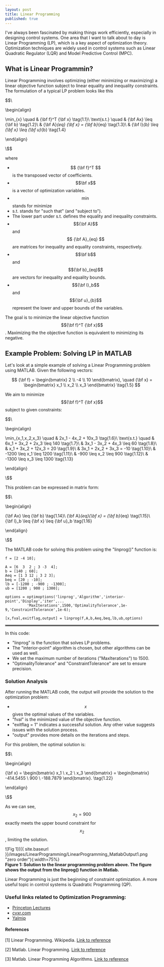```yaml
---
layout: post
title: Linear Programming
published: true
---
```


I've always been fascinated by making things work efficiently, especially in designing control systems. 
One area that I want to talk about to day is Linear Programming (LP), which is a key aspect of optimization theory.
Optimization techniques are widely used in control systems such as Linear Quadratic Regulator (LQR) and Model Predictive Control (MPC).

<!--<hr style="border:2px solid gray">-->
## What is Linear Programmin?

Linear Programming involves optimizing (either minimizing or maximizing) a linear objective function subject to linear equality and inequality constraints.
The formulation of a typical LP problem looks like this

$$\\

\begin{align}

\min_{x} \quad & {\bf f}^T {\bf x} \tag{1.1}\\
\text{s.t.} \quad & {\bf Ax} \leq {\bf b} \tag{1.2}\\
& {\bf A}_{eq} {\bf x} = {\bf b}_{eq} \tag{1.3}\\
& {\bf l}_{b} \leq {\bf x} \leq {\bf u}_{b} \tag{1.4}

\end{align}

\\$$

where 
  * $$ {\bf f}^T $$ is the transposed vector of coefficients.
  * $$\bf x$$ is a vector of optimization variables.
  * $$\min$$ stands for minimize
  * s.t. stands for "such that" (and "subject to").
  * The lower part under s.t. defines the equality and inequality constraints.
  * $${\bf A}$$ and $$ {\bf A}_{eq} $$ are matrices for inequality and equality constraints, respectively.
  * $$\bf b$$ and $${\bf b}_{eq}$$ are vectors for inequality and equality bounds.
  * $${\bf l}_b$$ and $${\bf u}_{b}$$ represent the lower and upper bounds of the variables. 

The goal is to minimize the linear objective function $${\bf f}^T {\bf x}$$. 
Maximizing the the objective function is equivalent to minimizing its negative.

## Example Problem: Solving LP in MATLAB

Let's look at a simple example of solving a Linear Programming problem using MATLAB. 
Given the following vectors: 

$$
{\bf f} = \begin{bmatrix} 2 \\ -4 \\ 10 \end{bmatrix}, \quad {\bf x} = \begin{bmatrix} x_1 \\ x_2 \\ x_3 \end{bmatrix} \tag{1.5}  
$$

<!--
$$
 \tag{1.6}
$$
-->

We aim to minimize $${\bf f}^T {\bf x}$$ subject to given constraints:

$$\\

\begin{align}

\min_{x_1,x_2,x_3} \quad & 2x_1 - 4x_2 + 10x_3 \tag{1.6}\\
\text{s.t.} \quad & 6x_1 + 3x_2 + 2x_3 \leq 140 \tag{1.7}\\
& 3x_1 - 3x_2 + 4x_3 \leq 60 \tag{1.8}\\
& x_1 + 3x_2 + 12x_3 = 20 \tag{1.9}\\
& 3x_1 + 2x_2 + 3x_3 = -10 \tag{1.10}\\
& -1200 \leq x_1 \leq 1200 \tag{1.11}\\
& -900 \leq x_2 \leq 900 \tag{1.12}\\
& -1300 \leq x_3 \leq 1300 \tag{1.13}

\end{align}

\\$$

This problem can be expressed in matrix form:

$$\\

\begin{align}

{\bf Ax} \leq {\bf b} \tag{1.14}\\
{\bf A}_{eq}{\bf x} = {\bf b}_{eq} \tag{1.15}\\
{\bf l}_b \leq {\bf x} \leq {\bf u}_b \tag{1.16}

\end{align}

\\$$

<!-- We want to minimize the objective function -->

<!-- 
$$\\

\begin{align}

{\bf f}^T {\bf x} = \begin{bmatrix} 2 & -4 & 10 \end{bmatrix} \begin{bmatrix} x_1 \\ x_2 \\ x_3 \end{bmatrix} = 2x_1 - 4x_2 + 10x_3 \tag{1.15}

\end{align}

\\$$

such that

$$\\

\begin{align}

\begin{bmatrix} 6 & 3 & 2 \\ 3 & -3 & 4 \end{bmatrix} \begin{bmatrix} x_1 \\ x_2 \\ x_3 \end{bmatrix} \leq \begin{bmatrix} 140 \\ 60 \end{bmatrix} \tag{1.16}\\
\begin{bmatrix} 1 & 3 & 12 \\ 3 & 2 & 3 \end{bmatrix} \begin{bmatrix} x_1 \\ x_2 \\ x_3 \end{bmatrix} = \begin{bmatrix} 20 \\ -10 \end{bmatrix} \tag{1.17}\\
\begin{bmatrix} -1200 \\ -900 \\ -1300 \end{bmatrix} \leq \begin{bmatrix} x_1 \\ x_2 \\ x_3 \end{bmatrix} \leq \begin{bmatrix} 1200 \\ 900 \\ 1300 \end{bmatrix} \tag{1.18}

\end{align}

\\$$

-->

<!--

which is the same as

$$\\

\begin{align}

{\bf Ax} \leq {\bf b} \tag{1.19}\\
{\bf A}_{eq}{\bf x} = {\bf b}_{eq} \tag{1.20}\\
{\bf l}_b \leq {\bf x} \leq {\bf u}_b \tag{1.21}

\end{align}

\\$$



This can be calculated very quickly by using the linprog() function in Matlab [2]. 
The following Matlab code is used to solve the linear optimization problem above.
-->

The MATLAB code for solving this problem using the "linprog()" function is:

```{Matlab}
f = [2 -4 10];

A = [6  3  2 ; 3 -3  4];
b = [140 ; 60];
Aeq = [1 3 12 ; 3 2 3];
beq = [20 ; -10];
lb = [-1200 ; -900 ; -1300];
ub = [1200 ; 900 ; 1300];

options = optimoptions('linprog','Algorithm','interior-point','Display','iter',...
          'MaxIterations',1500,'OptimalityTolerance',1e-9,'ConstraintTolerance',1e-6);

[x,fval,exitflag,output] = linprog(f,A,b,Aeq,beq,lb,ub,options)
```

<hr style="border:2px solid gray">

In this code:
  * "linprog" is the function that solves LP problems.
  * The "interior-point" algorithm is chosen, but other algorithms can be used as well.
  * We set the maximum number of iterations ("MaxIterations") to 1500.
  * "OptimalityTolerance" and "ConstraintTolerance" are set to ensure precision.

### Solution Analysis

After running the MATLAB code, the output will provide the solution to the optimization problem:
  * $$x$$ gives the optimal values of the variables.
  * "fval" is the minimized value of the objective function.
  * "exitflag = 1" indicates a successful solution. Any other value suggests issues with the solution process.
  * "output" provides more details on the iterations and steps.

For this problem, the optimal solution is:

<!--
The arguments in the optimoption() function are as follows:
* 'linprog' is the solver name. It is possible to choose some other solvers [2].
* The 'Algorithm' method that is used is the 'interior-point', but it is possible to use some other methods as seen in [3]
* 'Display' and 'iter' means during the solution progress, the iteration will be displayed. We want to display:
  + 'MaxIteration': The maximum number of iterations, we don't want to go above 1500 iterations
  + 'OptimalityTolerance': We specify the optimality tolerance as 1e-9
  + 'ConstraintTolerance': Finally we specify the constraint tolerance as 1e-6 

<hr style="border:2px solid gray">
-->
$$\\

\begin{align}

{\bf x} = \begin{bmatrix} x_1 \\ x_2 \\ x_3 \end{bmatrix} = \begin{bmatrix} -414.5455 \\ 900 \\ -188.7879 \end{bmatrix}. \tag{1.22}

\end{align}

\\$$

As we can see, $$x_2 = 900$$ exactly meets the upper bound constraint for $$x_2$$, limiting the solution.

![Fig 1]({{ site.baseurl }}/images/LinearProgramming/LinearProgramming_MatlabOutput1.png "zero order"){:width=75%}  
**Figure 1: Solution to the linear programming problem above. The figure shows the output from the linprog() function in Matlab.**

<!--
The solution to the optimization problem in this post is shown in figure 1. Let's analyze what it means:
* x is the solution to the problem
* fval is the value of the objective function
* The exitflag marked as 1 means we have solved the problem. If we get some other value, it means we didn't succesfully solve it.
* The output struct includes more informations about the solution process.

The optimal solution to this problem is therefore
-->


<!--
It can be seen that the solution for $$x_2 = 900$$ is exactly on the constraint boundary 900, so this solution is limited to that constraint.
-->


Linear Programming is just the beginning of constraint optimization. 
A more useful topic in control systems is Quadratic Programming (QP).

### Useful links related to Optimization Programming:

* [Princeton Lectures](https://www.princeton.edu/~aaa/Public/Teaching/ORF523/ORF523_Lec9.pdf)
* [cvxr.com](http://cvxr.com/cvx/examples/)
* [Yalmip](https://yalmip.github.io/tutorial/basics/)


#### References

[1] Linear Programming. Wikipedia. [Link to reference](https://en.wikipedia.org/wiki/Linear_programming)

[2] Matlab. Linear Programming. [Link to reference](https://se.mathworks.com/help/optim/ug/linprog.html)

[3] Matlab. Linear Programming Algorithms. [Link to reference](https://se.mathworks.com/help/optim/ug/choosing-the-algorithm.html)
